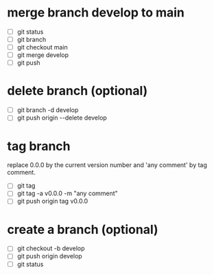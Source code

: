 # merge branch develop to main

- [ ] git status
- [ ] git branch
- [ ] git checkout main
- [ ] git merge develop
- [ ] git push

# delete branch (optional)

- [ ] git branch -d develop
- [ ] git push origin --delete develop

# tag branch

replace 0.0.0 by the current version number and 'any comment' by tag comment.

- [ ] git tag
- [ ] git tag -a v0.0.0 -m "any comment"
- [ ] git push origin tag v0.0.0

# create a branch (optional)

- [ ] git checkout -b develop
- [ ] git push origin develop
- [ ] git status
